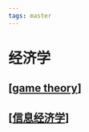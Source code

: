 ```yaml
---
tags: master
---
```

# 经济学

## [[game theory]]

## [[信息经济学]]

[//begin]: # "Autogenerated link references for markdown compatibility"
[game theory]: <game theory.md> "game theory"
[信息经济学]: 信息经济学.md "信息经济学"
[//end]: # "Autogenerated link references"
